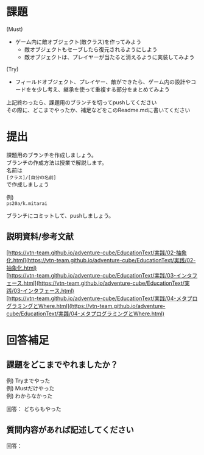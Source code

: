 # 課題

(Must)
- ゲーム内に敵オブジェクト(敵クラス)を作ってみよう
    - 敵オブジェクトもセーブしたら復元されるようにしよう
    - 敵オブジェクトは、プレイヤーが当たると消えるように実装してみよう

(Try)
- フィールドオブジェクト、プレイヤー、敵ができたら、ゲーム内の設計やコードをを少し考え、継承を使って重複する部分をまとめてみよう

上記終わったら、課題用のブランチを切ってpushしてください  
その際に、どこまでやったか、補足などをこのReadme.mdに書いてください  


# 提出

課題用のブランチを作成しましょう。  
ブランチの作成方法は授業で解説します。  
名前は  
```[クラス]/[自分の名前]```  
で作成しましょう  

例)  
```ps20a/k.mitarai```  

ブランチにコミットして、pushしましょう。  


## 説明資料/参考文献
[https://vtn-team.github.io/adventure-cube/EducationText/実践/02-抽象化.html](https://vtn-team.github.io/adventure-cube/EducationText/実践/02-抽象化.html)  
[https://vtn-team.github.io/adventure-cube/EducationText/実践/03-インタフェース.html](https://vtn-team.github.io/adventure-cube/EducationText/実践/03-インタフェース.html)  
[https://vtn-team.github.io/adventure-cube/EducationText/実践/04-メタプログラミングとWhere.html](https://vtn-team.github.io/adventure-cube/EducationText/実践/04-メタプログラミングとWhere.html)  


# 回答補足

## 課題をどこまでやれましたか？  

例) Tryまでやった  
例) Mustだけやった  
例) わからなかった  

回答： どちらもやった


## 質問内容があれば記述してください  

回答： 

